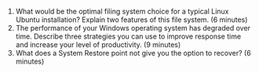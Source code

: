 1. What would be the optimal filing system choice for a typical Linux Ubuntu installation? Explain two features of this file system. (6 minutes)
2. The performance of your Windows operating system has degraded over time. Describe three strategies you can use to improve response time and increase your level of productivity. (9 minutes)
3. What does a System Restore point not give you the option to recover? (6 minutes)
